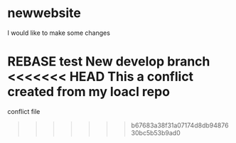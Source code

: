 # newwebsite
I would like to make some changes

REBASE test
 New develop branch
<<<<<<< HEAD
This a conflict created from my loacl repo
=======
 
 conflict file
>>>>>>> b67683a38f31a07174d8db9487630bc5b53b9ad0
